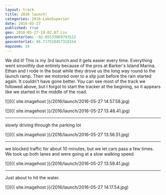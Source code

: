 ```yaml
---
layout: track
title: 2016 launch!
categories: 2016-LakeSuperior
date: 2016-05-27
published: true
geo: 2016-05-27-19.02.07.csv
geocenterlon: -92.05533069793512
geocenterlat: 46.717519457318154
mapzoom: 16
---
```

We did it! This is my 3rd launch and it gets easier every time. Everything went smoothly due entirely because of the pros at Barker's Island Marina. Ethan and I rode in the boat while they drove us the long way round to the launch ramp. Then we motored over to a slip just before the rain started again. It couldn't have gone better. You can see most of the track we followed above, but I forgot to start the tracker at the begining, so it appears like we started in the middle of the road.

![]({{ site.imagehost }}/2016/launch/2016-05-27 14.57.58.jpg)

![]({{ site.imagehost }}/2016/launch/2016-05-27 13.48.41.jpg)

-----

slowly driving through the parking lot

![]({{ site.imagehost }}/2016/launch/2016-05-27 13.56.51.jpg)

-----

we blocked traffic for about 10 minutes, but we let cars pass a few times. We took up both lanes and were going at a slow walking speed.


![]({{ site.imagehost }}/2016/launch/2016-05-27 13.59.41.jpg)

-----------

Just about to hit the water.

![]({{ site.imagehost }}/2016/launch/2016-05-27 14.17.54.jpg)


